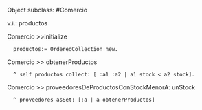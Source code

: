 Object subclass: #Comercio

v.i.: productos

 Comercio >>initialize

      productos:= OrderedCollection new.

 Comercio >> obtenerProductos

      ^ self productos collect: [ :a1 :a2 | a1 stock < a2 stock].

 Comercio >> proveedoresDeProductosConStockMenorA: unStock

      ^ proveedores asSet: [:a | a obtenerProductos]
